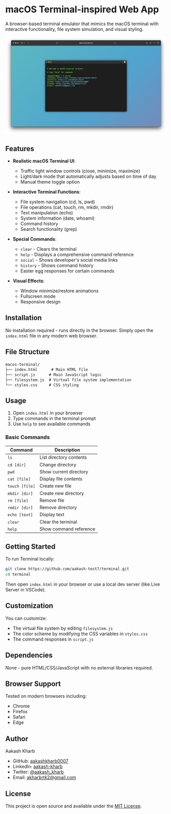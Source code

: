 # macOS Terminal-inspired Web App

A browser-based terminal emulator that mimics the macOS terminal with interactive functionality, file system simulation, and visual styling.

[![Terminal Screenshot](demo.png)](https://youtu.be/CXr9i5oIpps)

## Features

- **Realistic macOS Terminal UI**:
  - Traffic light window controls (close, minimize, maximize)
  - Light/dark mode that automatically adjusts based on time of day
  - Manual theme toggle option

- **Interactive Terminal Functions**:
  - File system navigation (cd, ls, pwd)
  - File operations (cat, touch, rm, mkdir, rmdir)
  - Text manipulation (echo)
  - System information (date, whoami)
  - Command history
  - Search functionality (grep)

- **Special Commands**:
  - `clear` - Clears the terminal
  - `help` - Displays a comprehensive command reference
  - `social` - Shows developer's social media links
  - `history` - Shows command history
  - Easter egg responses for certain commands

- **Visual Effects**:
  - Window minimize/restore animations
  - Fullscreen mode
  - Responsive design

## Installation

No installation required - runs directly in the browser. Simply open the `index.html` file in any modern web browser.

## File Structure

```
macos-terminal/
├── index.html      # Main HTML file
├── script.js      # Main JavaScript logic
├── filesystem.js  # Virtual file system implementation
└── styles.css     # CSS styling
```

## Usage

1. Open `index.html` in your browser
2. Type commands in the terminal prompt
3. Use `help` to see available commands

### Basic Commands

| Command | Description |
|---------|-------------|
| `ls`    | List directory contents |
| `cd [dir]` | Change directory |
| `pwd`   | Show current directory |
| `cat [file]` | Display file contents |
| `touch [file]` | Create new file |
| `mkdir [dir]` | Create new directory |
| `rm [file]` | Remove file |
| `rmdir [dir]` | Remove directory |
| `echo [text]` | Display text |
| `clear` | Clear the terminal |
| `help`  | Show command reference |

## Getting Started

To run Terminal locally:

```bash
git clone https://github.com/aakash-test7/terminal.git
cd terminal
```

Then open `index.html` in your browser or use a local dev server (like Live Server in VSCode).

## Customization

You can customize:

- The virtual file system by editing `filesystem.js`
- The color scheme by modifying the CSS variables in `styles.css`
- The command responses in `script.js`

## Dependencies

None - pure HTML/CSS/JavaScript with no external libraries required.

## Browser Support

Tested on modern browsers including:
- Chrome
- Firefox
- Safari
- Edge

## Author

Aakash Kharb

- GitHub: [aakashkharb0007](https://github.com/aakashkharb0007)
- LinkedIn: [aakash-kharb](https://www.linkedin.com/in/aakash-kharb)
- Twitter: [@aakash_kharb](https://x.com/aakash_kharb)
- Email: akharbrtk2@gmail.com

## License

This project is open source and available under the [MIT License](LICENSE).
